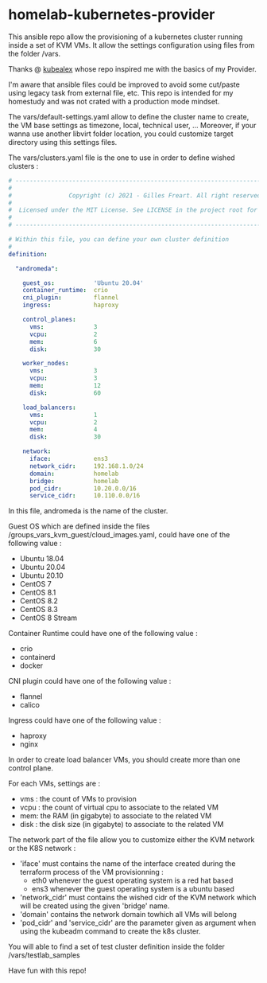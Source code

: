 # homelab-kubernetes-provider

This ansible repo allow the provisioning of a kubernetes cluster running inside a set of KVM VMs.
It allow the settings configuration using files from the folder /vars.

Thanks @ [kubealex](https://github.com/kubealex/libvirt-k8s-provisioner) whose repo inspired me with the basics of my Provider.

I'm aware that ansible files could be improved to avoid some cut/paste using legacy task from external file, etc.
This repo is intended for my homestudy and was not crated with a production mode mindset.

The vars/default-settings.yaml allow to define the cluster name to create, the VM base settings as timezone, local, technical user, ...
Moreover, if your wanna use another libvirt folder location, you could customize target directory using this settings files.

The vars/clusters.yaml file is the one to use in order to define wished clusters :

``` yaml
# ------------------------------------------------------------------------------------------ #
#                                                                                            #
#                Copyright (c) 2021 - Gilles Freart. All right reserved                      #
#                                                                                            #
#  Licensed under the MIT License. See LICENSE in the project root for license information.  #
#                                                                                            #
# ------------------------------------------------------------------------------------------ #

# Within this file, you can define your own cluster definition
#
definition:

  "andromeda":

    guest_os:           'Ubuntu 20.04'
    container_runtime:  crio
    cni_plugin:         flannel
    ingress:            haproxy

    control_planes:
      vms:              3
      vcpu:             2
      mem:              6
      disk:             30

    worker_nodes:
      vms:              3
      vcpu:             3
      mem:              12
      disk:             60

    load_balancers:
      vms:              1
      vcpu:             2
      mem:              4
      disk:             30

    network:
      iface:            ens3
      network_cidr:     192.168.1.0/24
      domain:           homelab
      bridge:           homelab
      pod_cidr:         10.20.0.0/16
      service_cidr:     10.110.0.0/16

```

In this file, andromeda is the name of the cluster.

Guest OS which are defined inside the files /groups_vars_kvm_guest/cloud_images.yaml, could have one of the following value :
* Ubuntu 18.04
* Ubuntu 20.04
* Ubuntu 20.10
* CentOS 7
* CentOS 8.1
* CentOS 8.2
* CentOS 8.3
* CentOS 8 Stream

Container Runtime could have one of the following value :
* crio
* containerd
* docker

CNI plugin could have one of the following value :
* flannel
* calico

Ingress could have one of the following value :
* haproxy
* nginx

In order to create load balancer VMs, you should create more than one control plane. 

For each VMs, settings are :
* vms : the count of VMs to provision
* vcpu : the count of virtual cpu to associate to the related VM
* mem: the RAM (in gigabyte) to associate to the related VM
* disk : the disk size (in gigabyte) to associate to the related VM

The network part of the file allow you to customize either the KVM network or the K8S network :
* 'iface' must contains the name of the interface created during the terraform process of the VM provisionning :
  * eth0 whenever the guest operating system is a red hat based
  * ens3 whenever the guest operating system is a ubuntu based
* 'network_cidr' must contains the wished cidr of the KVM network which will be created using the given 'bridge' name.
* 'domain' contains the network domain towhich all VMs will belong
* 'pod_cidr' and 'service_cidr' are the parameter given as argument when using the kubeadm command to create the k8s cluster.

You will able to find a set of test cluster definition inside the folder /vars/testlab_samples

Have fun with this repo!

